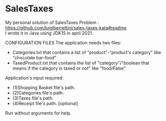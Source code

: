 # SalesTaxes
My personal solution of SalesTaxes Problem : https://github.com/luigiberrettini/sales-taxes-kata#readme  
I wrote it in Java using JDK15 in april 2021.

CONFIGURATION FILES
The application needs two files:
* Categories.txt that contains a list of "product"-"product's category" like "chocolate bar-food"
* TaxedProduct.txt that contains the list of "category"/"boolean that means if the category is taxed or not" like "food/False"
  
Application's input required:
* (1)Shopping Basket file's path.
* (2)Categories file's path.
* (3)Taxes file's path.
* (4)Receipt file's path. [optional]

Run without arguments for help.
